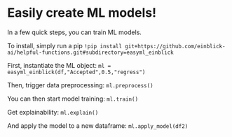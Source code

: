 # Easily create ML models! 
In a few quick steps, you can train ML models. 

To install, simply run a pip 
`!pip install git+https://github.com/einblick-ai/helpful-functions.git#subdirectory=easyml_einblick`

First, instantiate the ML object: 
`ml = easyml_einblick(df,"Accepted",0.5,"regress")`

Then, trigger data preprocessing:
`ml.preprocess()`

You can then start model training:
`ml.train()`

Get explainability: 
`ml.explain()`

And apply the model to a new dataframe: 
`ml.apply_model(df2)`
